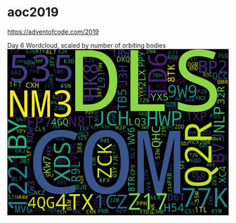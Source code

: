 # aoc2019
https://adventofcode.com/2019

Day 6 Wordcloud, scaled by number of orbiting bodies
<img src="day6.png">
